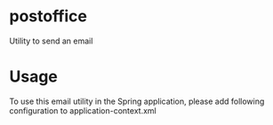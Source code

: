 # postoffice
Utility to send an email

# Usage
To use this email utility in the Spring application, please add following configuration to application-context.xml

<bean id="mailPropertiesConfigurer" class="org.springframework.beans.factory.config.PropertiesFactoryBean">
  <property name="location" value="classpath:mail.properties"/>
</bean>

<bean id="mailPropertyPlaceholder" class="org.springframework.beans.factory.config.PropertyPlaceholderConfigurer">
  <property name="properties" ref="mailPropertiesConfigurer"/>
</bean>

<bean id="mailSender" class="org.springframework.mail.javamail.JavaMailSenderImpl">
  <property name="host" ref="${mail.smtp.host}"/>
</bean>
